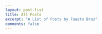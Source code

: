 ```yaml
---
layout: post-list
title: All Posts
excerpt: "A List of Posts by Fausto Braz"
comments: false
---
```

